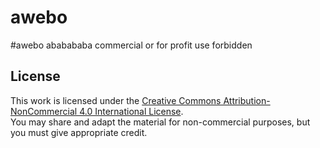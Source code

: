 # awebo
#awebo ababababa
commercial or for profit use forbidden 
## License
This work is licensed under the [Creative Commons Attribution-NonCommercial 4.0 International License](https://creativecommons.org/licenses/by-nc/4.0/).  
You may share and adapt the material for non-commercial purposes, but you must give appropriate credit.
